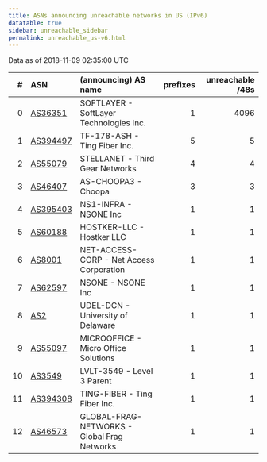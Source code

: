 ```yaml
---
title: ASNs announcing unreachable networks in US (IPv6)
datatable: true
sidebar: unreachable_sidebar
permalink: unreachable_us-v6.html
---
```


Data as of 2018-11-09 02:35:00 UTC


<div class="datatable-begin"></div>

|   # | ASN                                      | (announcing) AS name                        |   prefixes |   unreachable /48s |
|----:|:-----------------------------------------|:--------------------------------------------|-----------:|-------------------:|
|   0 | [AS36351](unreachable_AS36351-v6.html)   | SOFTLAYER - SoftLayer Technologies Inc.     |          1 |               4096 |
|   1 | [AS394497](unreachable_AS394497-v6.html) | TF-178-ASH - Ting Fiber Inc.                |          5 |                  5 |
|   2 | [AS55079](unreachable_AS55079-v6.html)   | STELLANET - Third Gear Networks             |          4 |                  4 |
|   3 | [AS46407](unreachable_AS46407-v6.html)   | AS-CHOOPA3 - Choopa                         |          3 |                  3 |
|   4 | [AS395403](unreachable_AS395403-v6.html) | NS1-INFRA - NSONE Inc                       |          1 |                  1 |
|   5 | [AS60188](unreachable_AS60188-v6.html)   | HOSTKER-LLC - Hostker LLC                   |          1 |                  1 |
|   6 | [AS8001](unreachable_AS8001-v6.html)     | NET-ACCESS-CORP - Net Access Corporation    |          1 |                  1 |
|   7 | [AS62597](unreachable_AS62597-v6.html)   | NSONE - NSONE Inc                           |          1 |                  1 |
|   8 | [AS2](unreachable_AS2-v6.html)           | UDEL-DCN - University of Delaware           |          1 |                  1 |
|   9 | [AS55097](unreachable_AS55097-v6.html)   | MICROOFFICE - Micro Office Solutions        |          1 |                  1 |
|  10 | [AS3549](unreachable_AS3549-v6.html)     | LVLT-3549 - Level 3 Parent                  |          1 |                  1 |
|  11 | [AS394308](unreachable_AS394308-v6.html) | TING-FIBER - Ting Fiber Inc.                |          1 |                  1 |
|  12 | [AS46573](unreachable_AS46573-v6.html)   | GLOBAL-FRAG-NETWORKS - Global Frag Networks |          1 |                  1 |

<div class="datatable-end"></div>